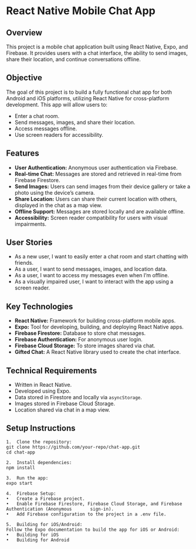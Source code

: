 # React Native Mobile Chat App

## Overview

This project is a mobile chat application built using React Native, Expo, and Firebase. It provides users with a chat interface, the ability to send images, share their location, and continue conversations offline.

## Objective

The goal of this project is to build a fully functional chat app for both Android and iOS platforms, utilizing React Native for cross-platform development. This app will allow users to:

- Enter a chat room.
- Send messages, images, and share their location.
- Access messages offline.
- Use screen readers for accessibility.

## Features

- **User Authentication:** Anonymous user authentication via Firebase.
- **Real-time Chat:** Messages are stored and retrieved in real-time from Firebase Firestore.
- **Send Images:** Users can send images from their device gallery or take a photo using the device’s camera.
- **Share Location:** Users can share their current location with others, displayed in the chat as a map view.
- **Offline Support:** Messages are stored locally and are available offline.
- **Accessibility:** Screen reader compatibility for users with visual impairments.

## User Stories

- As a new user, I want to easily enter a chat room and start chatting with friends.
- As a user, I want to send messages, images, and location data.
- As a user, I want to access my messages even when I’m offline.
- As a visually impaired user, I want to interact with the app using a screen reader.

## Key Technologies

- **React Native:** Framework for building cross-platform mobile apps.
- **Expo:** Tool for developing, building, and deploying React Native apps.
- **Firebase Firestore:** Database to store chat messages.
- **Firebase Authentication:** For anonymous user login.
- **Firebase Cloud Storage:** To store images shared via chat.
- **Gifted Chat:** A React Native library used to create the chat interface.

## Technical Requirements

- Written in React Native.
- Developed using Expo.
- Data stored in Firestore and locally via `asyncStorage`.
- Images stored in Firebase Cloud Storage.
- Location shared via chat in a map view.

## Setup Instructions

	1.	Clone the repository:
    git clone https://github.com/your-repo/chat-app.git
    cd chat-app

    2.	Install dependencies:
    npm install

    3.	Run the app:
    expo start

    4.	Firebase Setup: 
	•	Create a Firebase project.
	•	Enable Firebase Firestore, Firebase Cloud Storage, and Firebase Authentication (Anonymous       sign-in).
	•	Add Firebase configuration to the project in a .env file.
	
    5.	Building for iOS/Android:
    Follow the Expo documentation to build the app for iOS or Android:
	•	Building for iOS
	•	Building for Android

